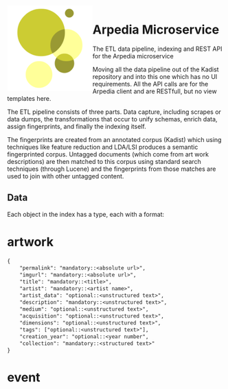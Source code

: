 <img src="assets/arpedia-logo.png" alt="Arpedia Logo" width="whatever" height="199px" align="left" >

# Arpedia Microservice

The ETL data pipeline, indexing and REST API for the Arpedia microservice

Moving all the data pipeline out of the Kadist repository and into this one which has no UI requirements. All the API calls are for the Arpedia client and are RESTfull, but no view templates here.

The ETL pipeline consists of three parts. Data capture, including scrapes or data dumps, the transformations that occur to unify schemas, enrich data, assign fingerprints, and finally the indexing itself.

The fingerprints are created from an annotated corpus (Kadist) which using techniques like feature reduction and LDA/LSI produces a semantic fingerprinted corpus. Untagged documents (which come from art work descriptions) are then matched to this corpus using standard search techniques (through Lucene) and the fingerprints from those matches are used to join with other untagged content. 

## Data

Each object in the index has a type, each with a format:

# artwork
```
{
	"permalink": "mandatory::<absolute url>",
	"imgurl": "mandatory::<absolute url>",
	"title": "mandatory::<title>",
	"artist": "mandatory::<artist name>",
	"artist_data": "optional::<unstructured text>",
	"description": "mandatory::<unstructured text>",
	"medium": "optional::<unstructured text>",
	"acquisition": "optional::<unstructured text>",
	"dimensions": "optional::<unstructured text>",
	"tags": ["optional::<unstructured text>"],
	"creation_year": "optional::<year number",
	"collection": "mandatory::<structured text>"
}
```

# event
